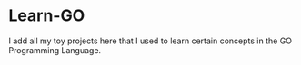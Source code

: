 # Learn-GO

I add all my toy projects here that I used to learn certain concepts in the GO Programming Language.

